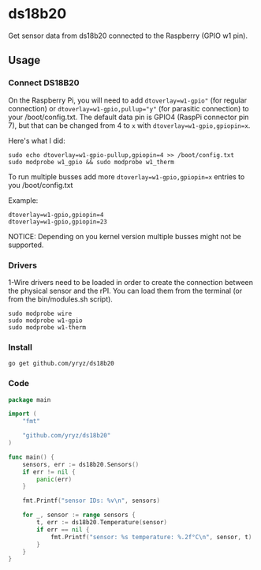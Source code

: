 # ds18b20

Get sensor data from ds18b20 connected to the Raspberry (GPIO w1 pin).

## Usage

### Connect DS18B20
On the Raspberry Pi, you will need to add `dtoverlay=w1-gpio"` (for regular connection) or `dtoverlay=w1-gpio,pullup="y"` (for parasitic connection) to your /boot/config.txt. The default data pin is GPIO4 (RaspPi connector pin 7), but that can be changed from 4 to `x` with `dtoverlay=w1-gpio,gpiopin=x`.

Here's what I did:
```
sudo echo dtoverlay=w1-gpio-pullup,gpiopin=4 >> /boot/config.txt
sudo modprobe w1_gpio && sudo modprobe w1_therm
```

To run multiple busses add more `dtoverlay=w1-gpio,gpiopin=x` entries to you /boot/config.txt

Example:
```
dtoverlay=w1-gpio,gpiopin=4
dtoverlay=w1-gpio,gpiopin=23
```

NOTICE: Depending on you kernel version multiple busses might not be supported.

### Drivers

1-Wire drivers need to be loaded in order to create the connection between the physical sensor and the rPI.
You can load them from the terminal (or from the bin/modules.sh script).

    sudo modprobe wire
    sudo modprobe w1-gpio
    sudo modprobe w1-therm

### Install
    go get github.com/yryz/ds18b20

### Code
```go
package main

import (
    "fmt"

    "github.com/yryz/ds18b20"
)

func main() {
    sensors, err := ds18b20.Sensors()
    if err != nil {
        panic(err)
    }

    fmt.Printf("sensor IDs: %v\n", sensors)

    for _, sensor := range sensors {
        t, err := ds18b20.Temperature(sensor)
        if err == nil {
            fmt.Printf("sensor: %s temperature: %.2f°C\n", sensor, t)
        }
    }
}
```
